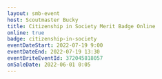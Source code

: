 ```yaml
---
layout: smb-event
host: Scoutmaster Bucky
title: Citizenship in Society Merit Badge Online
online: true
badge: citizenship-in-society
eventDateStart: 2022-07-19 9:00
eventDateEnd: 2022-07-19 13:30
eventBriteEventId: 372045818057
onSaleDate: 2022-06-01 0:05
---
```

